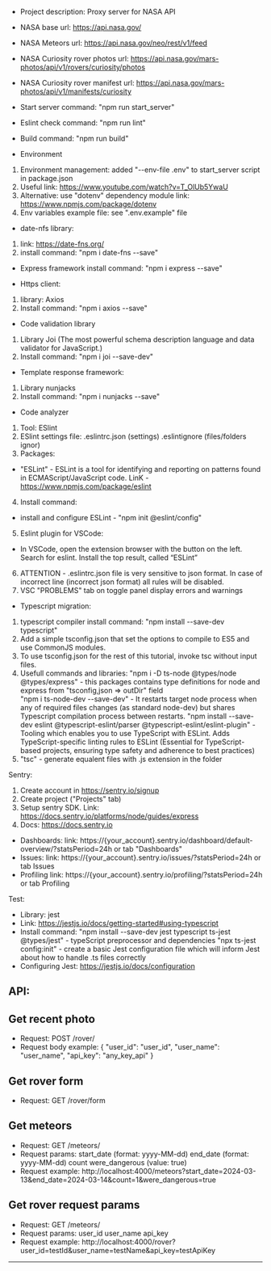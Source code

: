 - Project description:
Proxy server for NASA API

- NASA base url:
https://api.nasa.gov/

- NASA Meteors url:
https://api.nasa.gov/neo/rest/v1/feed

- NASA Curiosity rover photos url:
https://api.nasa.gov/mars-photos/api/v1/rovers/curiosity/photos

- NASA Curiosity rover manifest url:
https://api.nasa.gov/mars-photos/api/v1/manifests/curiosity

- Start server command:
"npm run start_server"

- Eslint check command:
"npm run lint"

- Build command:
"npm run build"

- Environment
1. Environment management:
added "--env-file .env" to start_server script in package.json
2. Useful link:
https://www.youtube.com/watch?v=T_OlUb5YwaU
3. Alternative:
use "dotenv" dependency module
link: https://www.npmjs.com/package/dotenv
4. Env variables example file:
see ".env.example" file

- date-nfs library:
1. link: 
https://date-fns.org/
2. install command:
"npm i date-fns --save"

- Express framework install command:
"npm i express --save"

- Https client:
1. library:
Axios
2. Install command: 
"npm i axios --save"


- Code validation library
1. Library
Joi (The most powerful schema description language and data validator for JavaScript.)
2. Install command: 
"npm i joi --save-dev"


- Template response framework:
1. Library
nunjacks
2. Install command: 
"npm i nunjacks --save"


- Code analyzer
1. Tool:
ESlint
2. ESlint settings file:
.eslintrc.json (settings)
.eslintignore (files/folders ignor)
3. Packages:
- "ESLint" - ESLint is a tool for identifying and reporting on patterns found in ECMAScript/JavaScript code.
LinK - https://www.npmjs.com/package/eslint
4. Install command:
- install and configure ESLint - "npm init @eslint/config"
5. Eslint plugin for VSCode:
- In VSCode, open the extension browser with the button on the left. Search for eslint. Install the top result, called “ESLint”
6. ATTENTION - .eslintrc.json file is very sensitive to json format. In case of incorrect line (incorrect json format) all rules will be disabled.
7. VSC "PROBLEMS" tab on toggle panel display errors and warnings


- Typescript migration:
1. typescript compiler install command:
"npm install --save-dev typescript"
2. Add a simple tsconfig.json that set the options to compile to ES5 and use CommonJS modules.
3. To use tsconfig.json for the rest of this tutorial, invoke tsc without input files.
4. Usefull commands and libraries:
"npm i -D ts-node @types/node @types/express" - this packages contains type definitions for node and express
from "tsconfig,json => outDir" field  
"npm i ts-node-dev --save-dev" - It restarts target node process when any of required files changes (as standard node-dev) but shares Typescript compilation process between restarts.
"npm install --save-dev eslint @typescript-eslint/parser @typescript-eslint/eslint-plugin" - Tooling which enables you to use TypeScript with ESLint. Adds TypeScript-specific linting rules to ESLint (Essential for TypeScript-based projects, ensuring type safety and adherence to best practices)
5. "tsc" - generate equalent files with .js extension in the folder 


Sentry:
1. Create account in https://sentry.io/signup
2. Create project ("Projects" tab)
3. Setup sentry SDK. Link: https://docs.sentry.io/platforms/node/guides/express
4. Docs: https://docs.sentry.io
- Dashboards:
link: https://{your_account}.sentry.io/dashboard/default-overview/?statsPeriod=24h or tab "Dashboards"
- Issues:
link: https://{your_account}.sentry.io/issues/?statsPeriod=24h or tab Issues
- Profiling
link: https://{your_account}.sentry.io/profiling/?statsPeriod=24h or tab Profiling


Test:
- Library:
jest
- Link:
https://jestjs.io/docs/getting-started#using-typescript
- Install command:
"npm install --save-dev jest typescript ts-jest @types/jest" - typeScript preprocessor and dependencies
"npx ts-jest config:init" - create a basic Jest configuration file which will inform Jest about how to handle .ts files correctly
- Configuring Jest:
https://jestjs.io/docs/configuration


API:
---------
## Get recent photo ##
- Request:
POST /rover/
- Request body example:
{
    "user_id": "user_id",
    "user_name": "user_name",
    "api_key": "any_key_api"
}

## Get rover form ##
- Request:
GET /rover/form

## Get meteors ##
- Request:
GET /meteors/
- Request params:
start_date (format: yyyy-MM-dd)
end_date (format: yyyy-MM-dd)
count
were_dangerous (value: true)
- Request example:
http://localhost:4000/meteors?start_date=2024-03-13&end_date=2024-03-14&count=1&were_dangerous=true

## Get rover request params ##
- Request:
GET /meteors/
- Request params:
user_id
user_name
api_key
- Request example:
http://localhost:4000/rover?user_id=testId&user_name=testName&api_key=testApiKey
---------
